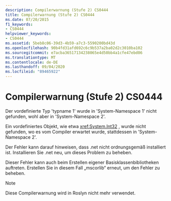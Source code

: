 ```yaml
---
description: Compilerwarnung (Stufe 2) CS0444
title: Compilerwarnung (Stufe 2) CS0444
ms.date: 07/20/2015
f1_keywords:
- CS0444
helpviewer_keywords:
- CS0444
ms.assetid: 5beb8c06-39d3-4b59-a7c3-5590200bd43d
ms.openlocfilehash: 90b4fd31afd692c6c9b537a2ba02d2c3010ba102
ms.sourcegitcommit: e7acba36517134238065e4d50bb4a1cfe47ebd06
ms.translationtype: MT
ms.contentlocale: de-DE
ms.lasthandoff: 09/04/2020
ms.locfileid: "89465922"
---
```

# <a name="compiler-warning-level-2-cs0444"></a>Compilerwarnung (Stufe 2) CS0444

Der vordefinierte Typ 'typname 1' wurde in 'System-Namespace 1' nicht gefunden, wohl aber in 'System-Namespace 2'.

 Ein vordefiniertes Objekt, wie etwa <xref:System.Int32> , wurde nicht gefunden, wo es vom Compiler erwartet wurde, stattdessen in 'System-Namespace 2'.

 Der Fehler kann darauf hinweisen, dass .net nicht ordnungsgemäß installiert ist. Installieren Sie .net neu, um dieses Problem zu beheben.

 Dieser Fehler kann auch beim Erstellen eigener Basisklassenbibliotheken auftreten. Erstellen Sie in diesem Fall „mscorlib“ erneut, um den Fehler zu beheben.

> [!NOTE]
> Diese Compilerwarnung wird in Roslyn nicht mehr verwendet.
